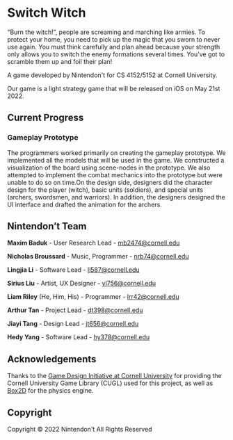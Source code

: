 # Switch Witch

“Burn the witch!”, people are screaming and marching like armies. To protect your home, you need to pick up the magic that you sworn to never use again. You must think carefully and plan ahead because your strength only allows you to switch the enemy formations several times. You’ve got to scramble them up and foil their plan! 

A game developed by Nintendon't for CS 4152/5152 at Cornell University.

Our game is a light strategy game that will be released on iOS on May 21st 2022.

## Current Progress

### Gameplay Prototype

The programmers worked primarily on creating the gameplay prototype. We implemented all the models that will be used in the game. We constructed a visualization of the board using scene-nodes in the prototype. We also attempted to implement the combat mechanics into the prototype but were unable to do so on time.On the design side, designers did the character design for the player (witch), basic units (soldiers), and special units (archers, swordsmen, and warriors). In addition, the designers designed the UI interface and drafted the animation for the archers.

## **Nintendon’t** Team

**Maxim Baduk** - User Research Lead - mb2474@cornell.edu

**Nicholas Broussard** - Music, Programmer - [nrb74@cornell.edu](mailto:nrb74@cornell.edu)

**Lingjia Li** - Software Lead - [ll587@cornell.edu](mailto:ll587@cornell.edu)

**Sirius Liu** - Artist, UX Designer - [yl756@cornell.edu](mailto:yl756@cornell.edu)

**Liam Riley** (He, Him, His) - Programmer - [lrr42@cornell.edu](mailto:lrr42@cornell.edu)

**Arthur Tan** - Project Lead - [dt398@cornell.edu](mailto:dt398@cornell.edu)

**Jiayi Tang** - Design Lead - [jt656@cornell.edu](mailto:jt656@cornell.edu)

**Hedy Yang** - Software Lead - [hy378@cornell.edu](mailto:hy378@cornell.edu)

## Acknowledgements

Thanks to the [Game Design Initiative at Cornell University](https://gdiac.cis.cornell.edu/) for providing the Cornell University Game Library (CUGL) used for this project, as well as [Box2D](https://box2d.org/) for the physics engine.

## Copyright

Copyright © 2022 Nintendon't
All Rights Reserved
